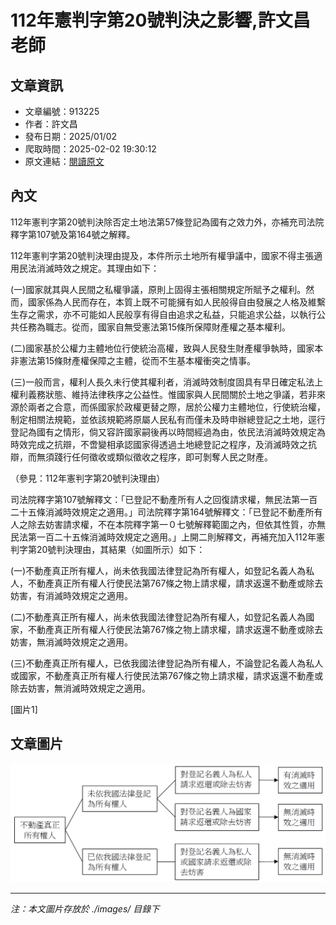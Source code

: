 # 112年憲判字第20號判決之影響,許文昌老師

## 文章資訊
- 文章編號：913225
- 作者：許文昌
- 發布日期：2025/01/02
- 爬取時間：2025-02-02 19:30:12
- 原文連結：[閱讀原文](https://real-estate.get.com.tw/Columns/detail.aspx?no=913225)

## 內文
112年憲判字第20號判決除否定土地法第57條登記為國有之效力外，亦補充司法院釋字第107號及第164號之解釋。

112年憲判字第20號判決理由提及，本件所示土地所有權爭議中，國家不得主張適用民法消滅時效之規定。其理由如下：

(一)國家就其與人民間之私權爭議，原則上固得主張相關規定所賦予之權利。然而，國家係為人民而存在，本質上既不可能擁有如人民般得自由發展之人格及維繫生存之需求，亦不可能如人民般享有得自由追求之私益，只能追求公益，以執行公共任務為職志。從而，國家自無受憲法第15條所保障財產權之基本權利。

(二)國家基於公權力主體地位行使統治高權，致與人民發生財產權爭執時，國家本非憲法第15條財產權保障之主體，從而不生基本權衝突之情事。

(三)一般而言，權利人長久未行使其權利者，消滅時效制度固具有早日確定私法上權利義務狀態、維持法律秩序之公益性。惟國家與人民間關於土地之爭議，若非來源於兩者之合意，而係國家於政權更替之際，居於公權力主體地位，行使統治權，制定相關法規範，並依該規範將原屬人民私有而僅未及時申辦總登記之土地，逕行登記為國有之情形，倘又容許國家嗣後再以時間經過為由，依民法消滅時效規定為時效完成之抗辯，不啻變相承認國家得透過土地總登記之程序，及消滅時效之抗辯，而無須踐行任何徵收或類似徵收之程序，即可剝奪人民之財產。

（參見：112年憲判字第20號判決理由）

司法院釋字第107號解釋文：「已登記不動產所有人之回復請求權，無民法第一百二十五條消滅時效規定之適用。」司法院釋字第164號解釋文：「已登記不動產所有人之除去妨害請求權，不在本院釋字第一０七號解釋範圍之內，但依其性質，亦無民法第一百二十五條消滅時效規定之適用。」上開二則解釋文，再補充加入112年憲判字第20號判決理由，其結果（如圖所示）如下：

(一)不動產真正所有權人，尚未依我國法律登記為所有權人，如登記名義人為私人，不動產真正所有權人行使民法第767條之物上請求權，請求返還不動產或除去妨害，有消滅時效規定之適用。

(二)不動產真正所有權人，尚未依我國法律登記為所有權人，如登記名義人為國家，不動產真正所有權人行使民法第767條之物上請求權，請求返還不動產或除去妨害，無消滅時效規定之適用。

(三)不動產真正所有權人，已依我國法律登記為所有權人，不論登記名義人為私人或國家，不動產真正所有權人行使民法第767條之物上請求權，請求返還不動產或除去妨害，無消滅時效規定之適用。

[圖片1]

## 文章圖片

![圖片1](./images/913225_47124142.png)


---
*注：本文圖片存放於 ./images/ 目錄下*
